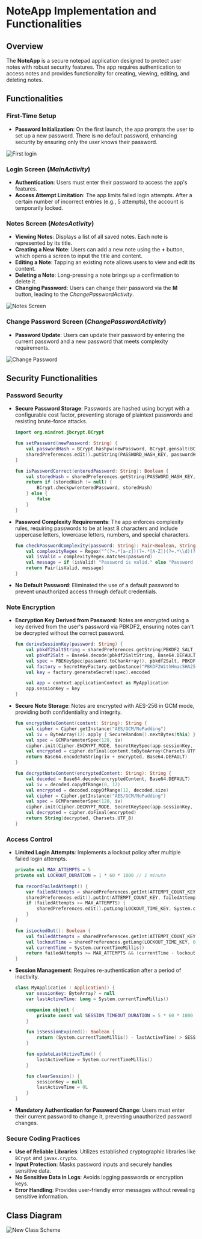 # NoteApp Implementation and Functionalities

## Overview

The **NoteApp** is a secure notepad application designed to protect user notes with robust security features. The app requires authentication to access notes and provides functionality for creating, viewing, editing, and deleting notes.

## Functionalities

### First-Time Setup

- **Password Initialization**: On the first launch, the app prompts the user to set up a new password. There is no default password, enhancing security by ensuring only the user knows their password.

![First login](ReadmeFiles/FirstAccessScreen.jpg)


### Login Screen (*MainActivity*)

- **Authentication**: Users must enter their password to access the app's features.
- **Access Attempt Limitation**: The app limits failed login attempts. After a certain number of incorrect entries (e.g., 5 attempts), the account is temporarily locked.

### Notes Screen (*NotesActivity*)

- **Viewing Notes**: Displays a list of all saved notes. Each note is represented by its title.
- **Creating a New Note**: Users can add a new note using the **+** button, which opens a screen to input the title and content.
- **Editing a Note**: Tapping an existing note allows users to view and edit its content.
- **Deleting a Note**: Long-pressing a note brings up a confirmation to delete it.
- **Changing Password**: Users can change their password via the **M** button, leading to the *ChangePasswordActivity*.

![Notes Screen](ReadmeFiles/NotesScreen.jpg)


### Change Password Screen (*ChangePasswordActivity*)

- **Password Update**: Users can update their password by entering the current password and a new password that meets complexity requirements.

![Change Password](ReadmeFiles/ChangePasswordScreen.jpg)


## Security Functionalities

### Password Security

- **Secure Password Storage**: Passwords are hashed using bcrypt with a configurable cost factor, preventing storage of plaintext passwords and resisting brute-force attacks.

    ```kotlin
    import org.mindrot.jbcrypt.BCrypt

    fun setPassword(newPassword: String) {
        val passwordHash = BCrypt.hashpw(newPassword, BCrypt.gensalt(BCRYPT_COST))
        sharedPreferences.edit().putString(PASSWORD_HASH_KEY, passwordHash).apply()
    }

    fun isPasswordCorrect(enteredPassword: String): Boolean {
        val storedHash = sharedPreferences.getString(PASSWORD_HASH_KEY, null)
        return if (storedHash != null) {
            BCrypt.checkpw(enteredPassword, storedHash)
        } else {
            false
        }
    }
    ```

- **Password Complexity Requirements**: The app enforces complexity rules, requiring passwords to be at least 8 characters and include uppercase letters, lowercase letters, numbers, and special characters.

    ```kotlin
    fun checkPasswordComplexity(password: String): Pair<Boolean, String> {
        val complexityRegex = Regex("^(?=.*[a-z])(?=.*[A-Z])(?=.*\\d)(?=.*[@#\$%^&+=]).{8,}\$")
        val isValid = complexityRegex.matches(password)
        val message = if (isValid) "Password is valid." else "Password must be at least 8 characters long and include uppercase, lowercase, number, and special character."
        return Pair(isValid, message)
    }
    ```

- **No Default Password**: Eliminated the use of a default password to prevent unauthorized access through default credentials.

### Note Encryption

- **Encryption Key Derived from Password**: Notes are encrypted using a key derived from the user's password via PBKDF2, ensuring notes can't be decrypted without the correct password.

    ```kotlin
    fun deriveSessionKey(password: String) {
        val pbkdf2SaltString = sharedPreferences.getString(PBKDF2_SALT_KEY, null)
        val pbkdf2Salt = Base64.decode(pbkdf2SaltString, Base64.DEFAULT)
        val spec = PBEKeySpec(password.toCharArray(), pbkdf2Salt, PBKDF2_ITERATIONS, KEY_LENGTH)
        val factory = SecretKeyFactory.getInstance("PBKDF2WithHmacSHA256")
        val key = factory.generateSecret(spec).encoded

        val app = context.applicationContext as MyApplication
        app.sessionKey = key
    }
    ```

- **Secure Note Storage**: Notes are encrypted with AES-256 in GCM mode, providing both confidentiality and integrity.

    ```kotlin
    fun encryptNoteContent(content: String): String {
        val cipher = Cipher.getInstance("AES/GCM/NoPadding")
        val iv = ByteArray(12).apply { SecureRandom().nextBytes(this) }
        val spec = GCMParameterSpec(128, iv)
        cipher.init(Cipher.ENCRYPT_MODE, SecretKeySpec(app.sessionKey, "AES"), spec)
        val encrypted = cipher.doFinal(content.toByteArray(Charsets.UTF_8))
        return Base64.encodeToString(iv + encrypted, Base64.DEFAULT)
    }

    fun decryptNoteContent(encryptedContent: String): String {
        val decoded = Base64.decode(encryptedContent, Base64.DEFAULT)
        val iv = decoded.copyOfRange(0, 12)
        val encrypted = decoded.copyOfRange(12, decoded.size)
        val cipher = Cipher.getInstance("AES/GCM/NoPadding")
        val spec = GCMParameterSpec(128, iv)
        cipher.init(Cipher.DECRYPT_MODE, SecretKeySpec(app.sessionKey, "AES"), spec)
        val decrypted = cipher.doFinal(encrypted)
        return String(decrypted, Charsets.UTF_8)
    }
    ```

### Access Control

- **Limited Login Attempts**: Implements a lockout policy after multiple failed login attempts.

    ```kotlin
    private val MAX_ATTEMPTS = 5
    private val LOCKOUT_DURATION = 1 * 60 * 1000 // 1 minute

    fun recordFailedAttempt() {
        var failedAttempts = sharedPreferences.getInt(ATTEMPT_COUNT_KEY, 0) + 1
        sharedPreferences.edit().putInt(ATTEMPT_COUNT_KEY, failedAttempts).apply()
        if (failedAttempts >= MAX_ATTEMPTS) {
            sharedPreferences.edit().putLong(LOCKOUT_TIME_KEY, System.currentTimeMillis()).apply()
        }
    }

    fun isLockedOut(): Boolean {
        val failedAttempts = sharedPreferences.getInt(ATTEMPT_COUNT_KEY, 0)
        val lockoutTime = sharedPreferences.getLong(LOCKOUT_TIME_KEY, 0)
        val currentTime = System.currentTimeMillis()
        return failedAttempts >= MAX_ATTEMPTS && (currentTime - lockoutTime) < LOCKOUT_DURATION
    }
    ```

- **Session Management**: Requires re-authentication after a period of inactivity.

    ```kotlin
    class MyApplication : Application() {
        var sessionKey: ByteArray? = null
        var lastActiveTime: Long = System.currentTimeMillis()

        companion object {
            private const val SESSION_TIMEOUT_DURATION = 5 * 60 * 1000 // 5 minutes
        }

        fun isSessionExpired(): Boolean {
            return (System.currentTimeMillis() - lastActiveTime) > SESSION_TIMEOUT_DURATION
        }

        fun updateLastActiveTime() {
            lastActiveTime = System.currentTimeMillis()
        }

        fun clearSession() {
            sessionKey = null
            lastActiveTime = 0L
        }
    }
    ```

- **Mandatory Authentication for Password Change**: Users must enter their current password to change it, preventing unauthorized password changes.

### Secure Coding Practices

- **Use of Reliable Libraries**: Utilizes established cryptographic libraries like `BCrypt` and `javax.crypto`.
- **Input Protection**: Masks password inputs and securely handles sensitive data.
- **No Sensitive Data in Logs**: Avoids logging passwords or encryption keys.
- **Error Handling**: Provides user-friendly error messages without revealing sensitive information.

## Class Diagram
![New Class Scheme](ReadmeFiles/NewScheme.png)
